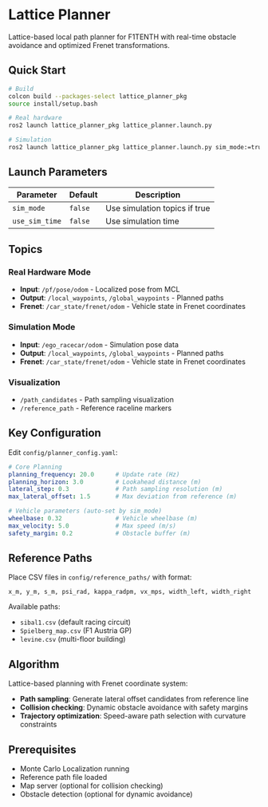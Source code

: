 # Lattice Planner

Lattice-based local path planner for F1TENTH with real-time obstacle avoidance and optimized Frenet transformations.

## Quick Start

```bash
# Build
colcon build --packages-select lattice_planner_pkg
source install/setup.bash

# Real hardware
ros2 launch lattice_planner_pkg lattice_planner.launch.py

# Simulation
ros2 launch lattice_planner_pkg lattice_planner.launch.py sim_mode:=true
```

## Launch Parameters

| Parameter | Default | Description |
|-----------|---------|-------------|
| `sim_mode` | `false` | Use simulation topics if true |
| `use_sim_time` | `false` | Use simulation time |

## Topics

### Real Hardware Mode
- **Input**: `/pf/pose/odom` - Localized pose from MCL
- **Output**: `/local_waypoints`, `/global_waypoints` - Planned paths
- **Frenet**: `/car_state/frenet/odom` - Vehicle state in Frenet coordinates

### Simulation Mode
- **Input**: `/ego_racecar/odom` - Simulation pose data
- **Output**: `/local_waypoints`, `/global_waypoints` - Planned paths
- **Frenet**: `/car_state/frenet/odom` - Vehicle state in Frenet coordinates

### Visualization
- `/path_candidates` - Path sampling visualization
- `/reference_path` - Reference raceline markers

## Key Configuration

Edit `config/planner_config.yaml`:

```yaml
# Core Planning
planning_frequency: 20.0      # Update rate (Hz)
planning_horizon: 3.0         # Lookahead distance (m)
lateral_step: 0.3             # Path sampling resolution (m)
max_lateral_offset: 1.5       # Max deviation from reference (m)

# Vehicle parameters (auto-set by sim_mode)
wheelbase: 0.32               # Vehicle wheelbase (m)
max_velocity: 5.0             # Max speed (m/s)
safety_margin: 0.2            # Obstacle buffer (m)
```

## Reference Paths

Place CSV files in `config/reference_paths/` with format:
```
x_m, y_m, s_m, psi_rad, kappa_radpm, vx_mps, width_left, width_right
```

Available paths:
- `sibal1.csv` (default racing circuit)
- `Spielberg_map.csv` (F1 Austria GP)
- `levine.csv` (multi-floor building)

## Algorithm

Lattice-based planning with Frenet coordinate system:
- **Path sampling**: Generate lateral offset candidates from reference line
- **Collision checking**: Dynamic obstacle avoidance with safety margins
- **Trajectory optimization**: Speed-aware path selection with curvature constraints

## Prerequisites

- Monte Carlo Localization running
- Reference path file loaded
- Map server (optional for collision checking)
- Obstacle detection (optional for dynamic avoidance)